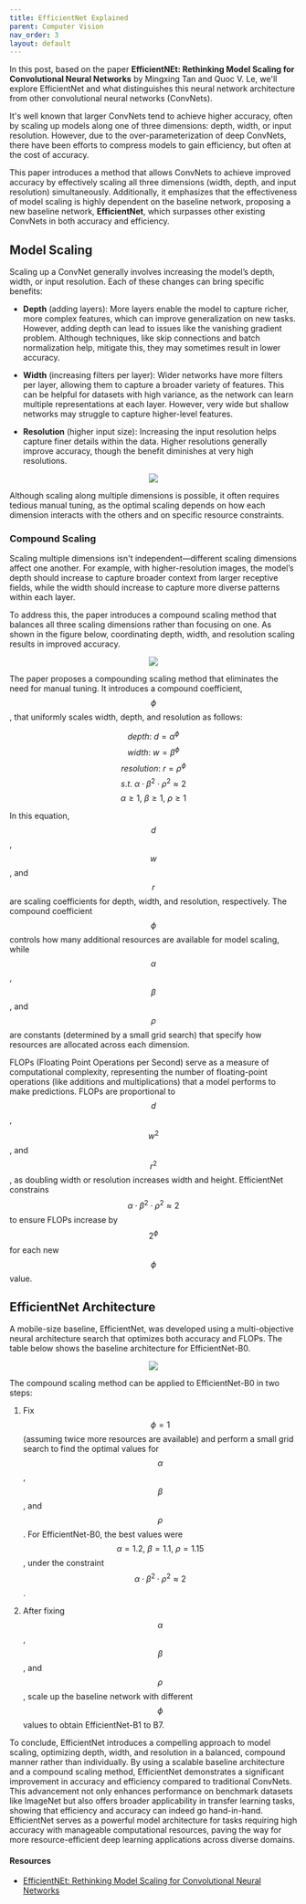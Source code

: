 ```yaml
---
title: EfficientNet Explained
parent: Computer Vision
nav_order: 3
layout: default
---
```


In this post, based on the paper **EfficientNEt: Rethinking Model Scaling for Convolutional Neural Networks** by Mingxing Tan and Quoc V. Le, we'll explore EfficientNet and what distinguishes this neural network architecture from other convolutional neural networks (ConvNets). 

It's well known that larger ConvNets tend to achieve higher accuracy, often by scaling up models along one of three dimensions: depth, width, or input resolution. However, due to the over-parameterization of deep ConvNets, there have been efforts to compress models to gain efficiency, but often at the cost of accuracy.

This paper introduces a method that allows ConvNets to achieve improved accuracy by effectively scaling all three dimensions (width, depth, and input resolution) simultaneously. Additionally, it emphasizes that the effectiveness of model scaling is highly dependent on the baseline network, proposing a new baseline network, **EfficientNet**, which surpasses other existing ConvNets in both accuracy and efficiency.

## Model Scaling

Scaling up a ConvNet generally involves increasing the model’s depth, width, or input resolution. Each of these changes can bring specific benefits:

- **Depth** (adding layers): More layers enable the model to capture richer, more complex features, which can improve generalization on new tasks. However, adding depth can lead to issues like the vanishing gradient problem. Although techniques, like skip connections and batch normalization help, mitigate this, they may sometimes result in lower accuracy.

- **Width** (increasing filters per layer): Wider networks have more filters per layer, allowing them to capture a broader variety of features. This can be helpful for datasets with high variance, as the network can learn multiple representations at each layer. However, very wide but shallow networks may struggle to capture higher-level features.

- **Resolution** (higher input size): Increasing the input resolution helps capture finer details within the data. Higher resolutions generally improve accuracy, though the benefit diminishes at very high resolutions.

<p align="center">
  <img src="https://github.com/user-attachments/assets/94a6b8b0-97d6-4880-98bc-752ee3c04442">
</p>

Although scaling along multiple dimensions is possible, it often requires tedious manual tuning, as the optimal scaling depends on how each dimension interacts with the others and on specific resource constraints.

### Compound Scaling

Scaling multiple dimensions isn't independent—different scaling dimensions affect one another. For example, with higher-resolution images, the model’s depth should increase to capture broader context from larger receptive fields, while the width should increase to capture more diverse patterns within each layer.

To address this, the paper introduces a compound scaling method that balances all three scaling dimensions rather than focusing on one. As shown in the figure below, coordinating depth, width, and resolution scaling results in improved accuracy.

<p align="center">
  <img src="https://github.com/user-attachments/assets/c21e09fe-a8ae-408c-b6d5-83d0ce3e6584">
</p>

The paper proposes a compounding scaling method that eliminates the need for manual tuning. It introduces a compound coefficient, $$\phi$$, that uniformly scales width, depth, and resolution as follows:

$$ depth:\ d=\alpha^{\phi}$$
$$ width: \ w=\beta^{\phi}$$
$$ resolution: \ r=\rho^{\phi}$$
$$ s.t. \ \alpha\cdot\beta^2\cdot\rho^2 \approx 2$$
$$ \alpha \ge 1,\ \beta \ge 1, \ \rho\ge 1 $$

In this equation, $$d$$, $$w$$, and $$r$$ are scaling coefficients for depth, width, and resolution, respectively. The compound coefficient $$\phi$$ controls how many additional resources are available for model scaling, while $$\alpha$$, $$\beta$$, and $$\rho$$ are constants (determined by a small grid search) that specify how resources are allocated across each dimension.

FLOPs (Floating Point Operations per Second) serve as a measure of computational complexity, representing the number of floating-point operations (like additions and multiplications) that a model performs to make predictions. FLOPs are proportional to $$d$$, $$w^2$$, and $$r^2$$, as doubling width or resolution increases width and height. EfficientNet constrains $$\alpha\cdot\beta^2\cdot\rho^2 \approx 2$$ to ensure FLOPs increase by $$2^{\phi}$$ for each new $$\phi$$ value.

## EfficientNet Architecture

A mobile-size baseline, EfficientNet, was developed using a multi-objective neural architecture search that optimizes both accuracy and FLOPs. The table below shows the baseline architecture for EfficientNet-B0.

<p align="center">
  <img src="https://github.com/user-attachments/assets/86e87a8b-872b-404e-9b98-0f08223fa36a">
</p>

The compound scaling method can be applied to EfficientNet-B0 in two steps:

1. Fix $$\phi=1$$ (assuming twice more resources are available) and perform a small grid search to find the optimal values for $$\alpha$$, $$\beta$$, and $$\rho$$. For EfficientNet-B0, the best values were $$\alpha=1.2, \ \beta=1.1, \ \rho=1.15$$, under the constraint $$\alpha\cdot\beta^2\cdot\rho^2 \approx 2$$.
  
2. After fixing $$\alpha$$, $$\beta$$, and $$\rho$$, scale up the baseline network with different $$\phi$$ values to obtain EfficientNet-B1 to B7.

To conclude, EfficientNet introduces a compelling approach to model scaling, optimizing depth, width, and resolution in a balanced, compound manner rather than individually. By using a scalable baseline architecture and a compound scaling method, EfficientNet demonstrates a significant improvement in accuracy and efficiency compared to traditional ConvNets. This advancement not only enhances performance on benchmark datasets like ImageNet but also offers broader applicability in transfer learning tasks, showing that efficiency and accuracy can indeed go hand-in-hand. EfficientNet serves as a powerful model architecture for tasks requiring high accuracy with manageable computational resources, paving the way for more resource-efficient deep learning applications across diverse domains.

#### Resources
- [EfficientNEt: Rethinking Model Scaling for Convolutional Neural Networks](https://arxiv.org/pdf/1905.11946)
